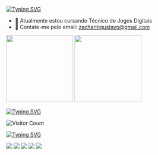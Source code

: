 <a href="https://git.io/typing-svg"><img src="https://readme-typing-svg.herokuapp.com?font=Fira+Code&pause=1000&color=F70505&random=false&width=435&lines=Ol%C3%A1!+Conhe%C3%A7a+meu+perfil+no+Github!!" alt="Typing SVG" /></a>

- 🔭 Atualmente estou cursando Técnico de Jogos Digitais
- 🌱 Contate-me pelo email: zacharingustavo@gmail.com

<div align="column">
 <img height="180em" src="https://github-readme-stats.vercel.app/api?username=GuFariaszx&show_icons=true&theme=shadow_red"/>
 <img height="180em" src="https://github-readme-stats.vercel.app/api/top-langs/?username=GuFariaszx&layout=compact&theme=shadow_red"/>
</div>




<a href="https://git.io/typing-svg"><img src="https://readme-typing-svg.herokuapp.com?font=Fira+Code&pause=1000&color=F70000&random=false&width=435&lines=Contador+de+Visitas" alt="Typing SVG" /></a>
<div align="" >
  
  ![Visitor Count](https://profile-counter.glitch.me/GuFariaszx/count.svg)    
</div>

<a href="https://git.io/typing-svg"><img src="https://readme-typing-svg.herokuapp.com?font=Fira+Code&pause=1000&color=F70505&random=false&width=435&lines=Veja+minhas+Redes+" alt="Typing SVG" /></a>
 
  <a href="https://instagram.com/gFarias.04" target="_blank"><img src="https://img.shields.io/badge/-Instagram-%23E4405F?style=for-the-badge&logo=instagram&logoColor=white" target="_blank"></a>
 	<a href="https://www.twitch.tv/gust4vin_2030" target="_blank"><img src="https://img.shields.io/badge/Twitch-9146FF?style=for-the-badge&logo=twitch&logoColor=white" target="_blank"></a>
 <a href="https://discord.gg/Gust4vins-_" target="_blank"><img src="https://img.shields.io/badge/Discord-7289DA?style=for-the-badge&logo=discord&logoColor=white" target="_blank"></a> 
  <a href = "mailto:contatorazacharingustavo@gmail.com"><img src="https://img.shields.io/badge/-Gmail-%23333?style=for-the-badge&logo=gmail&logoColor=white" target="_blank"></a>
  <a href="https://www.linkedin.com/in/Gustavo Farias-45875016a" target="_blank"><img src="https://img.shields.io/badge/-LinkedIn-%230077B5?style=for-the-badge&logo=linkedin&logoColor=white" target="_blank"></a> 
  
</div>





